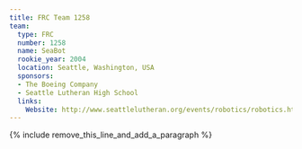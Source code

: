 ```yaml
---
title: FRC Team 1258
team:
  type: FRC
  number: 1258
  name: SeaBot
  rookie_year: 2004
  location: Seattle, Washington, USA
  sponsors:
  - The Boeing Company
  - Seattle Lutheran High School
  links:
    Website: http://www.seattlelutheran.org/events/robotics/robotics.html
---
```


{% include remove_this_line_and_add_a_paragraph %}